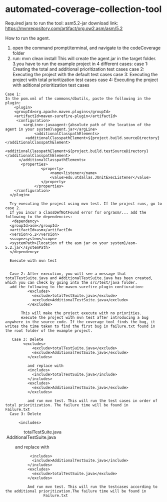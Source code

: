  # automated-coverage-collection-tool

Required jars to run the tool:
asm5.2-jar download link: https://mvnrepository.com/artifact/org.ow2.asm/asm/5.2


How to run the agent.
  1. open the command prompt/terminal, and navigate to the codeCoverage folder
  2. run: mvn clean install
     This will create the agent.jar in the target folder.
  3.you have to run the example project in 4 different cases:
    case 1: Creating the total and additional prioritization test cases
    case 2: Executing the project with the default test cases
    case 3: Executing the project with total prioritization test cases
    case 4: Executing the project with aditional prioritization test cases
    
    Case 1:
    In the pom.xml of the commons/dbutils, paste the following in the plugin:
        <plugin>
        <groupId>org.apache.maven.plugins</groupId>
        <artifactId>maven-surefire-plugin</artifactId>
         <configuration>
         	<argLine>-javaagent:{absolute path of the location of the agent in your system}\agent.jar</argLine> 
			     <additionalClasspathElements>
             <additionalClasspathElement>${project.build.sourceDirectory}</additionalClasspathElement>
             <additionalClasspathElement>${project.build.testSourceDirectory}</additionalClasspathElement>
          </additionalClasspathElements>
           <properties>
			     	<property>
			     		<name>listener</name>
			     		<value>edu.utdallas.JUnitExecListener</value>
			     	</property>
			     </properties>  
        </configuration>
      </plugin>
      
      Try executing the project using mvn test. If the project runs, go to case 2. 
      If you incur a classDefNotFound error for org/asm/... add the following to the dependencies:
       <dependency>
      <groupId>asm</groupId>
      <artifactId>asm</artifactId>
      <version>5.2</version>
      <scope>system</scope>
      <systemPath>{location of the asm jar on your system}/asm-5.2.jar</systemPath>
      </dependency>
      
      Execute with mvn test
      
      
      Case 2: After execution, you will see a message that totalTestSuite.java and AdditionalTestSuite.java has been created, which you can check by going into the src/test/java folder.
      add the following to the maven-surefire-plugin confiuration:
              <excludes>
                <exclude>totalTestSuite.java</exclude>
                <exclude>AdditionalTestSuite.java</exclude>
              </excludes>
              
           This will make the project execute with no priorities.
           execute the project with mvn test after introducing a bug anywhere in the source code. If the coverage tool finds the bug, it             writes the time taken to find the first bug in failure.txt found in the root folder of the example project.
           
       Case 3: Delete 
            <excludes>
                <exclude>totalTestSuite.java</exclude>
                <exclude>AdditionalTestSuite.java</exclude>
              </excludes>
              
              and replace with  
              <includes>
                <include>totalTestSuite.java</include>
              </includes>
              <excludes>
                <exclude>AdditionalTestSuite.java</exclude>
              </excludes>
              
              and run mvn test. This will run the test cases in order of total prioritization. The failure time will be found in                        Failure.txt
      Case 3: Delete 
              
	      <includes>
                <include>totalTestSuite.java</include>
              </includes>
              <excludes>
                <exclude>AdditionalTestSuite.java</exclude>
              </excludes>
              

         and replace with 
	      
               <includes>
                <include>AdditionalTestSuite.java</include>
              </includes>
              <excludes>
                <exclude>totalTestSuite.java</exclude>
              </excludes>
              
              And run mvn test. This will run the testcases according to the additional prioritization.The failure time will be found in                        Failure.txt
      
      
